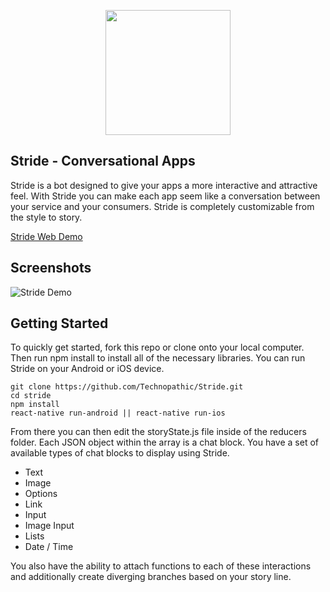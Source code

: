 <p align="center">
  <img width="200" height="200" src="https://storage.googleapis.com/castapp-fbe0d.appspot.com/cache/stridelogo512.png">
</p>

## Stride - Conversational Apps
Stride is a bot designed to give your apps a more interactive and attractive feel. With Stride you can make each app seem like a conversation between your service and your consumers. Stride is completely customizable from the style to story.

[Stride Web Demo](https://stride-1984c.web.app/)

## Screenshots
![Stride Demo](https://storage.googleapis.com/castapp-fbe0d.appspot.com/cache/StrideDemoVideo2.gif)

## Getting Started
To quickly get started, fork this repo or clone onto your local computer. Then run npm install to install all of the necessary libraries. You can run Stride on your Android or iOS device.

```
git clone https://github.com/Technopathic/Stride.git
cd stride
npm install
react-native run-android || react-native run-ios
```

From there you can then edit the storyState.js file inside of the reducers folder. Each JSON object within the array is a chat block. You have a set of available types of chat blocks to display using Stride.

* Text
* Image
* Options
* Link
* Input
* Image Input
* Lists
* Date / Time

You also have the ability to attach functions to each of these interactions and additionally create diverging branches based on your story line.